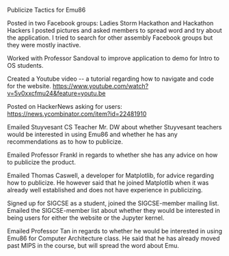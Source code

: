 Publicize Tactics for Emu86

Posted in two Facebook groups: Ladies Storm Hackathon and Hackathon Hackers
I posted pictures and asked members to spread word and try about the application.
I tried to search for other assembly Facebook groups but they were mostly inactive. 

Worked with Professor Sandoval to improve application to demo for Intro to OS students.

Created a Youtube video -- a tutorial regarding how to navigate and code for the website.
https://www.youtube.com/watch?v=5v0xxcfmu24&feature=youtu.be

Posted on HackerNews asking for users: https://news.ycombinator.com/item?id=22481910

Emailed Stuyvesant CS Teacher Mr. DW about whether Stuyvesant teachers would be interested 
in using Emu86 and whether he has any recommendations as to how to publicize. 

Emailed Professor Frankl in regards to whether she has any advice on how to publicize the product. 

Emailed Thomas Caswell, a developer for Matplotlib, for advice regarding how to publicize.
He however said that he joined Matplotlib when it was already well established and does not have experience in publicizing.

Signed up for SIGCSE as a student, joined the SIGCSE-member mailing list.
Emailed the SIGCSE-member list about whether they would be interested in being users for either the website or the Jupyter kernel.

Emailed Professor Tan in regards to whether he would be interested in using Emu86 for Computer Architecture class.
He said that he has already moved past MIPS in the course, but will spread the word about Emu.